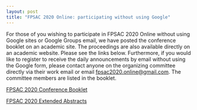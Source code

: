 ```yaml
---
layout: post
title: "FPSAC 2020 Online: participating without using Google"
---
```


For those of you wishing to participate in FPSAC 2020 Online without using
Google sites or Google Groups email, we have posted the conference booklet
on an academic site.   The proceedings are also available directly on an
academic website.  Please see the links below.   Furthermore, if you would
like to register to receive the daily announcements by email without using
the Google form, please contact anyone on the organizing committee directly
via their work email or email fpsac2020.online@gmail.com.  The committee
members are listed in the booklet.

[FPSAC 2020 Conference Booklet](https://sites.math.washington.edu/~billey/fpsac/FPSAC.Booklet.2020.pdf)

[FPSAC 2020 Extended Abstracts](https://www.mat.univie.ac.at/~slc/wpapers/FPSAC2020/)
